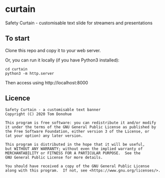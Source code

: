 # curtain
Safety Curtain - customisable text slide for streamers and presentations

## To start

Clone this repo and copy it to your web server.

Or, you can run it locally (if you have Python3 installed):

    cd curtain
    python3 -m http.server
    
Then access using http://localhost:8000

## Licence

```
Safety Curtain - a customisable text banner
Copyright (C) 2020 Tom Donohue

This program is free software: you can redistribute it and/or modify
it under the terms of the GNU General Public License as published by
the Free Software Foundation, either version 3 of the License, or
(at your option) any later version.

This program is distributed in the hope that it will be useful,
but WITHOUT ANY WARRANTY; without even the implied warranty of
MERCHANTABILITY or FITNESS FOR A PARTICULAR PURPOSE.  See the
GNU General Public License for more details.

You should have received a copy of the GNU General Public License
along with this program.  If not, see <https://www.gnu.org/licenses/>.
```
